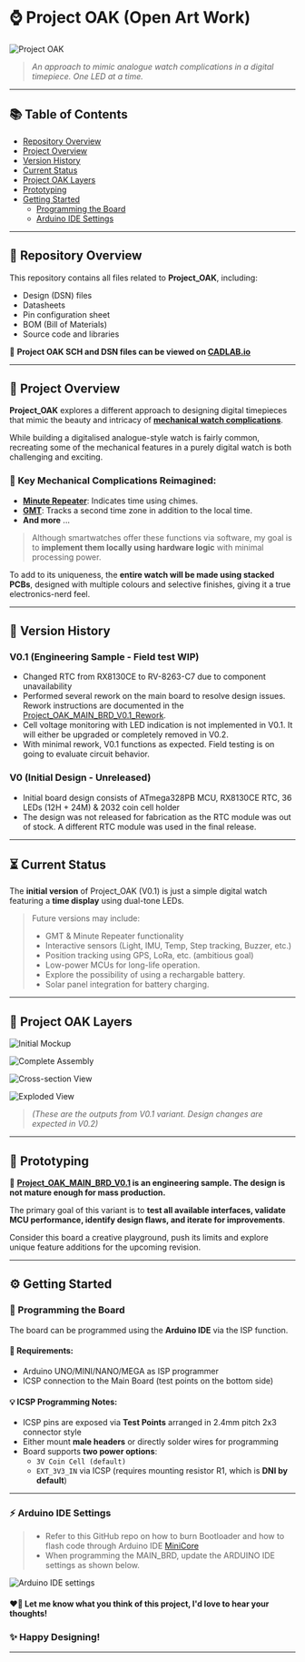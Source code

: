 # ⌚️ Project OAK (Open Art Work)

![Project OAK](CAD_Design/Mockup_Images/Project_OAK_Front.jpeg)
> *An approach to mimic analogue watch complications in a digital timepiece. One LED at a time.*

---

## 📚 Table of Contents

- [Repository Overview](#-repository-overview)
- [Project Overview](#-project-overview)
- [Version History](#-version-history)
- [Current Status](#-current-status)
- [Project OAK Layers](#-project-oak-layers)
- [Prototyping](#-prototyping)
- [Getting Started](#-getting-started)
  - [Programming the Board](#-programming-the-board)
  - [Arduino IDE Settings](#-arduino-ide-settings)

---

## 📁 Repository Overview

This repository contains all files related to **Project_OAK**, including:
- Design (DSN) files
- Datasheets
- Pin configuration sheet
- BOM (Bill of Materials)
- Source code and libraries

📎 **Project OAK SCH and DSN files can be viewed on [CADLAB.io](https://cadlab.io/project/28412)**

---

## 📖 Project Overview

**Project_OAK** explores a different approach to designing digital timepieces that mimic the beauty and intricacy of **[mechanical watch complications](https://teddybaldassarre.com/blogs/watches/watch-complications?srsltid=AfmBOoqZpyDy6AT5w2ClBAenimUXbEy8DH4jYCP8Jfb1IKT3pajwjdwo)**.

While building a digitalised analogue-style watch is fairly common, recreating some of the mechanical features in a purely digital watch is both challenging and exciting.

### 💭 Key Mechanical Complications Reimagined:
- **[Minute Repeater](https://www.jaeger-lecoultre.com/in-en/our-maison/masters-of-complications/minute-repeater-calibres#:~:text=The%20minute%20repeater%20chimes%20different,Master%20Hybris%20Mechanica%20calibre%20184.)**: Indicates time using chimes.
- **[GMT](https://www.longines.com/en-gr/universe/blog/what-is-a-gmt-watch)**: Tracks a second time zone in addition to the local time.
- **And more** ...

> Although smartwatches offer these functions via software, my goal is to **implement them locally using hardware logic** with minimal processing power.

To add to its uniqueness, the **entire watch will be made using stacked PCBs**, designed with multiple colours and selective finishes, giving it a true electronics-nerd feel.

---

## 🚩 Version History

### V0.1 (Engineering Sample - Field test WIP)
- Changed RTC from RX8130CE to RV-8263-C7 due to component unavailability
- Performed several rework on the main board to resolve design issues. Rework instructions are documented in the [Project_OAK_MAIN_BRD_V0.1_Rework](Reworks/V0.1/README.md).
- Cell voltage monitoring with LED indication is not implemented in V0.1. It will either be upgraded or completely removed in V0.2.
- With minimal rework, V0.1 functions as expected. Field testing is on going to evaluate circuit behavior.


### V0 (Initial Design - Unreleased)
- Initial board design consists of ATmega328PB MCU, RX8130CE RTC, 36 LEDs (12H + 24M) & 2032 coin cell holder  
- The design was not released for fabrication as the RTC module was out of stock. A different RTC module was used in the final release.

---

## ⏳ Current Status

The **initial version** of Project_OAK (V0.1) is just a simple digital watch featuring a **time display** using dual-tone LEDs.

> Future versions may include:
> - GMT & Minute Repeater functionality
> - Interactive sensors (Light, IMU, Temp, Step tracking, Buzzer, etc.)
> - Position tracking using GPS, LoRa, etc. (ambitious goal)
> - Low-power MCUs for long-life operation.
> - Explore the possibility of using a rechargable battery.
> - Solar panel integration for battery charging.

---

## 💎 Project OAK Layers

![Initial Mockup](CAD_Design/Mockup_Images/Project_OAK_Full_ASSY.jpeg)

![Complete Assembly](CAD_Design/Mockup_Images/Project_OAK_Full_ASSY_1.jpeg)

![Cross-section View](CAD_Design/Mockup_Images/Project_OAK_ASSY_Cross-section.jpeg)

![Exploded View](CAD_Design/Mockup_Images/Project_OAK_Exploded_view.jpeg)

> *(These are the outputs from V0.1 variant. Design changes are expected in V0.2)*

---

## 🔧 Prototyping

📌 **[Project_OAK_MAIN_BRD_V0.1](Design/LLD_Design/V0.1/Project_OAK_MAIN_BRD_V0.1_RTC_Change/Project_OAK_MAIN_BRD_V0.1.pdf) is an engineering sample. The design is not mature enough for mass production.**

The primary goal of this variant is to **test all available interfaces, validate MCU performance, identify design flaws, and iterate for improvements**.

Consider this board a creative playground, push its limits and explore unique feature additions for the upcoming revision.

---

## ⚙️ Getting Started

### 🔌 Programming the Board

The board can be programmed using the **Arduino IDE** via the ISP function. 

#### 📝 Requirements:
- Arduino UNO/MINI/NANO/MEGA as ISP programmer
- ICSP connection to the Main Board (test points on the bottom side)

#### 💡 ICSP Programming Notes:
- ICSP pins are exposed via **Test Points** arranged in 2.4mm pitch 2x3 connector style
- Either mount **male headers** or directly solder wires for programming
- Board supports **two power options**:
  - `3V Coin Cell (default)`
  - `EXT_3V3_IN` via ICSP (requires mounting resistor R1, which is **DNI by default**)

---

### ⚡ Arduino IDE Settings

> - Refer to this GitHub repo on how to burn Bootloader and how to flash code through Arduino IDE [MiniCore](https://github.com/MCUdude/MiniCore)
> - When programming the MAIN_BRD, update the ARDUINO IDE settings as shown below.

![Arduino IDE settings](Reference_docs/Project_OAK_Arduino_Programming_Settings.png)

#### ❤️‍🔥 Let me know what you think of this project, I'd love to hear your thoughts!

### ✨ Happy Designing!

---
